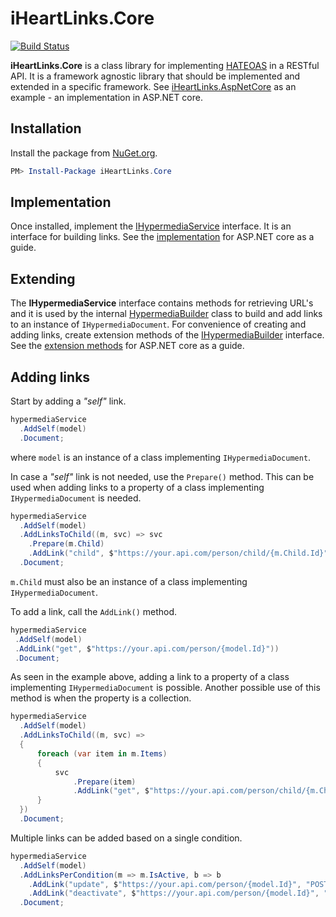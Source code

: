 # iHeartLinks.Core

[![Build Status](https://dev.azure.com/marlon-hizole/iHeartLinks/_apis/build/status/iHeartLinks.Core.CI?branchName=master)](https://dev.azure.com/marlon-hizole/iHeartLinks/_build/latest?definitionId=13&branchName=master)

**iHeartLinks.Core** is a class library for implementing [HATEOAS](https://en.wikipedia.org/wiki/HATEOAS) in a RESTful API. It is a framework agnostic library that should be implemented and extended in a specific framework. See [iHeartLinks.AspNetCore](https://github.com/ponki-d-monkey/iHeartLinks.AspNetCore) as an example - an implementation in ASP.NET core.

## Installation

Install the package from [NuGet.org](https://www.nuget.org/packages/iHeartLinks.Core/).

```powershell
PM> Install-Package iHeartLinks.Core
```

## Implementation

Once installed, implement the [IHypermediaService](https://github.com/ponki-d-monkey/iHeartLinks.Core/blob/master/src/iHeartLinks.Core/IHypermediaService.cs) interface. It is an interface for building links. See the [implementation](https://github.com/ponki-d-monkey/iHeartLinks.AspNetCore/blob/master/src/iHeartLinks.AspNetCore/HypermediaService.cs) for ASP.NET core as a guide.

## Extending

The **IHypermediaService** interface contains methods for retrieving URL's and it is used by the internal [HypermediaBuilder](https://github.com/ponki-d-monkey/iHeartLinks.Core/blob/master/src/iHeartLinks.Core/HypermediaBuilder.cs) class to build and add links to an instance of `IHypermediaDocument`. For convenience of creating and adding links, create extension methods of the [IHypermediaBuilder](https://github.com/ponki-d-monkey/iHeartLinks.Core/blob/master/src/iHeartLinks.Core/IHypermediaBuilder.cs) interface. See the [extension methods](https://github.com/ponki-d-monkey/iHeartLinks.AspNetCore/blob/master/src/iHeartLinks.AspNetCore/HypermediaBuilderExtension.cs) for ASP.NET core as a guide.

## Adding links

Start by adding a _"self"_ link.

```csharp
hypermediaService
  .AddSelf(model)
  .Document;
```

where `model` is an instance of a class implementing `IHypermediaDocument`.

In case a _"self"_ link is not needed, use the `Prepare()` method. This can be used when adding links to a property of a class implementing `IHypermediaDocument` is needed.

```csharp
hypermediaService
  .AddSelf(model)
  .AddLinksToChild((m, svc) => svc
    .Prepare(m.Child)
    .AddLink("child", $"https://your.api.com/person/child/{m.Child.Id}"))
  .Document;
```

`m.Child` must also be an instance of a class implementing `IHypermediaDocument`.

To add a link, call the `AddLink()` method.

```csharp
hypermediaService
 .AddSelf(model)
 .AddLink("get", $"https://your.api.com/person/{model.Id}"))
 .Document;
```

As seen in the example above, adding a link to a property of a class implementing `IHypermediaDocument` is possible. Another possible use of this method is when the property is a collection.

```csharp
hypermediaService
  .AddSelf(model)
  .AddLinksToChild((m, svc) =>
  {
      foreach (var item in m.Items)
      {
          svc
              .Prepare(item)
              .AddLink("get", $"https://your.api.com/person/child/{m.Child.Id}", "GET");
      }
  })
  .Document;
```

Multiple links can be added based on a single condition.

```csharp
hypermediaService
  .AddSelf(model)
  .AddLinksPerCondition(m => m.IsActive, b => b
    .AddLink("update", $"https://your.api.com/person/{model.Id}", "POST")
    .AddLink("deactivate", $"https://your.api.com/person/{model.Id}", "PATCH"))
  .Document;
```
